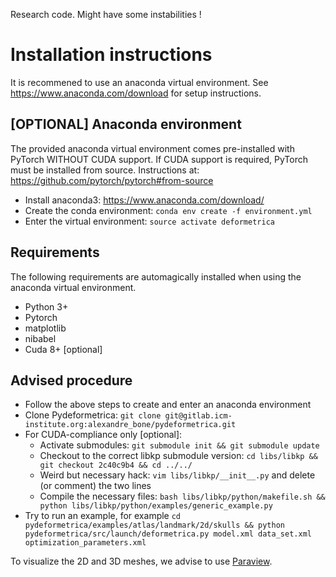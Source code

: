 Research code. Might have some instabilities !

# Installation instructions

It is recommened to use an anaconda virtual environment. See https://www.anaconda.com/download for setup instructions.


## [OPTIONAL] Anaconda environment
The provided anaconda virtual environment comes pre-installed with PyTorch WITHOUT CUDA support. 
If CUDA support is required, PyTorch must be installed from source. Instructions at: https://github.com/pytorch/pytorch#from-source

- Install anaconda3: https://www.anaconda.com/download/
- Create the conda environment: `conda env create -f environment.yml`
- Enter the virtual environment: `source activate deformetrica`

## Requirements
The following requirements are automagically installed when using the anaconda virtual environment.

- Python 3+
- Pytorch
- matplotlib
- nibabel
- Cuda 8+ [optional]

## Advised procedure

- Follow the above steps to create and enter an anaconda environment
- Clone Pydeformetrica: `git clone git@gitlab.icm-institute.org:alexandre_bone/pydeformetrica.git`
- For CUDA-compliance only [optional]:
    - Activate submodules: `git submodule init && git submodule update`
    - Checkout to the correct libkp submodule version: `cd libs/libkp && git checkout 2c40c9b4 && cd ../../`
    - Weird but necessary hack: `vim libs/libkp/__init__.py` and delete (or comment) the two lines
    - Compile the necessary files: `bash libs/libkp/python/makefile.sh && python libs/libkp/python/examples/generic_example.py`
- Try to run an example, for example `cd pydeformetrica/examples/atlas/landmark/2d/skulls && python pydeformetrica/src/launch/deformetrica.py model.xml data_set.xml optimization_parameters.xml`

To visualize the 2D and 3D meshes, we advise to use [Paraview](https://www.paraview.org/).
